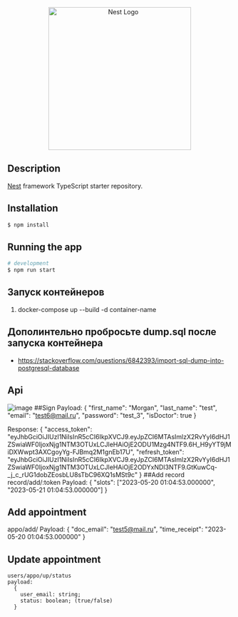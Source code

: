 <p align="center">
  <a href="http://nestjs.com/" target="blank"><img src="https://nestjs.com/img/logo_text.svg" width="320" alt="Nest Logo" /></a>
</p>


## Description

[Nest](https://github.com/nestjs/nest) framework TypeScript starter repository.

## Installation

```bash
$ npm install
```

## Running the app

```bash
# development
$ npm run start
```

## Запуск контейнеров
1. docker-compose up --build -d container-name

## Дополинтельно пробросьте dump.sql после запуска контейнера
  * https://stackoverflow.com/questions/6842393/import-sql-dump-into-postgresql-database
  
## Api 
  ![image](https://github.com/Morgan6666/records-nest/assets/61843517/64a3351a-64f2-461a-bd0d-7e54228121b1)
  ##Sign
    Payload:  {
        "first_name": "Morgan",
        "last_name": "test",
        "email": "test6@mail.ru",
        "password": "test_3",
        "isDoctor": true 
      }
      
   Response: {
      "access_token": "eyJhbGciOiJIUzI1NiIsInR5cCI6IkpXVCJ9.eyJpZCI6MTAsImlzX2RvYyI6dHJ1ZSwiaWF0IjoxNjg1NTM3OTUxLCJleHAiOjE2ODU1Mzg4NTF9.6H_H9yYT9jMiDXWwpt3AXCgoyYg-FJBmq2M1gnEb17U",
        "refresh_token": "eyJhbGciOiJIUzI1NiIsInR5cCI6IkpXVCJ9.eyJpZCI6MTAsImlzX2RvYyI6dHJ1ZSwiaWF0IjoxNjg1NTM3OTUxLCJleHAiOjE2ODYxNDI3NTF9.GtKuwCq-_j_c_rUG1dobZEosbLU8sTbC96XQ1sMSt9c"
        } 
  ##Add record
   record/add/:token
        Payload: {
          "slots": ["2023-05-20 01:04:53.000000", "2023-05-21 01:04:53.000000"]
        }
   ## Add appointment
   appo/add/
   Payload: 
       {
        "doc_email": "test5@mail.ru",
        "time_receipt": "2023-05-20 01:04:53.000000"
       }
       
   ## Update appointment
    users/appo/up/status
    payload: 
      {
        user_email: string; 
        status: boolean; (true/false)
      }
